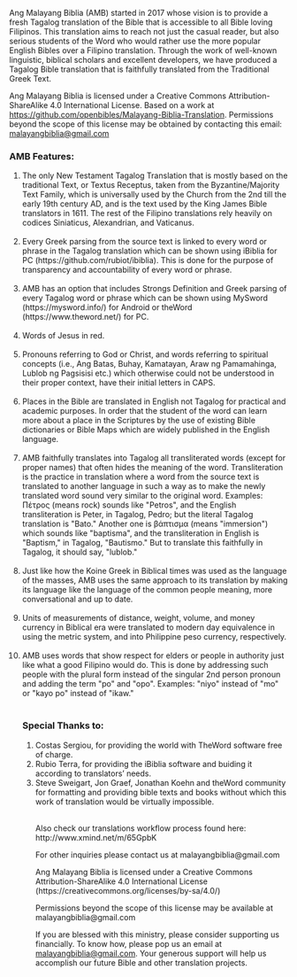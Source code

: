 Ang Malayang Biblia (AMB) started in 2017 whose vision is to provide a fresh Tagalog translation of the Bible that is accessible to all Bible loving Filipinos. This translation aims to reach not just the casual reader, but also serious students of the Word who would rather use the more popular English Bibles over a Filipino translation. Through the work of well-known linguistic, biblical scholars and excellent developers, we have produced a Tagalog Bible translation that is faithfully translated from the Traditional Greek Text.

 Ang Malayang Biblia is licensed under a Creative Commons Attribution-ShareAlike 4.0 International License. Based on a work at https://github.com/openbibles/Malayang-Biblia-Translation. Permissions beyond the scope of this license may be obtained by contacting this email: malayangbiblia@gmail.com

<h3>AMB Features:</h3>
<ol>
<li>The only New Testament Tagalog Translation that is mostly based on the traditional Text, or Textus Receptus, taken from the Byzantine/Majority Text Family, which is universally used by the Church from the 2nd till the early 19th century AD, and is the text used by the King James Bible translators in 1611. The rest of the Filipino translations rely heavily on codices Siniaticus, Alexandrian, and Vaticanus.</li><br>

<li>Every Greek parsing from the source text is linked to every word or phrase in the Tagalog translation which can be shown using iBiblia for PC  (https://github.com/rubiot/ibiblia). This is done for the purpose of transparency and accountability of every word or phrase.</li><br>

<li>AMB has an option that includes Strongs Definition and Greek parsing of every Tagalog word or phrase which can be shown using MySword (https://mysword.info/) for Android or theWord (https://www.theword.net/) for PC.</li><br>

<li>Words of Jesus in red.</li><br>

<li>Pronouns referring to God or Christ, and words referring to spiritual concepts (i.e., Ang Batas, Buhay, Kamatayan, Araw ng Pamamahinga, Lublob ng Pagsisisi etc.) which otherwise could not be understood in their proper context, have their initial letters in CAPS.</li><br>

<li>Places in the Bible are translated in English not Tagalog for practical and academic purposes. In order that the student of the word can learn more about a place in the Scriptures by the use of existing Bible dictionaries or Bible Maps which are widely published in the English language.</li><br>

<li>AMB faithfully translates into Tagalog all transliterated words (except for proper names) that often hides the meaning of the word. Transliteration is the practice in translation where a word from the source text is translated to another language in such a way as to make the newly translated word sound very similar to the original word. Examples: Πέτρος (means rock) sounds like "Petros", and the English transliteration is Peter, in Tagalog, Pedro; but the literal Tagalog translation is "Bato." Another one is βάπτισμα (means "immersion") which sounds like "baptisma", and the transliteration in English is "Baptism," in Tagalog, "Bautismo." But to translate this faithfully in Tagalog, it should say, "lublob."</li><br>

<li>Just like how the Koine Greek in Biblical times was used as the language of the masses, AMB uses the same approach to its translation by making its language like the language of the common people meaning, more conversational and up to date. </li><br>

<li>Units of measurements of distance, weight, volume, and money currency in Biblical era were translated to modern day equivalence in using the metric system, and into Philippine peso currency, respectively. </li><br>

<li>AMB uses words that show respect for elders or people in authority just like what a good Filipino would do. This is done by addressing such people with the plural form instead of the singular 2nd person pronoun and adding the term "po" and "opo". Examples: "niyo" instead of "mo" or "kayo po" instead of "ikaw."</li>

 <br>
<h3>Special Thanks to:</h3>
<ol>
<li>Costas Sergiou, for providing the world with TheWord software free of charge.</li>
<li>Rubio Terra, for providing the iBiblia software and buiding it according to translators’ needs.</li>
<li>Steve Sweigart, Jon Graef, Jonathan Koehn and theWord community for formatting and providing bible texts and books without which this work of translation would be virtually impossible.</li>
<br>
<p>Also check our translations workflow process found here: http://www.xmind.net/m/65GpbK<p>
<p>For other inquiries please contact us at malayangbiblia@gmail.com</p>
<p>Ang Malayang Biblia is licensed under a Creative Commons Attribution-ShareAlike 4.0 International License (https://creativecommons.org/licenses/by-sa/4.0/)</p>
<p>Permissions beyond the scope of this license may be available at malayangbiblia@gmail.com</p>
<p>If you are blessed with this ministry, please consider supporting us financially. To know how, please pop us an email at <a href="mailto:malayangbiblia@gmail.com">malayangbiblia@gmail.com</a>. Your generous support will help us accomplish our future Bible and other translation projects.</p>
